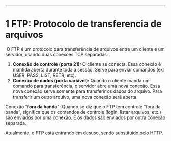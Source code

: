 
---
# 1 FTP: Protocolo de transferencia de arquivos

 O FTP é um protocolo para transferência de arquivos entre um cliente e um servidor, usando duas conexões TCP separadas:

1. **Conexão de controle (porta 21):** O cliente se conecta. Essa conexão é mantida aberta durante toda a sessão. Serve para enviar comandos (ex: USER, PASS, LIST, RETR, etc).
2. **Conexão de dados (porta variável):** Quando o cliente manda um comando para transferência, o servidor abre uma nova conexão. Essa nova conexão serve somente para transferir os dados do arquivo. Para transferir um outro arquivo, uma nova conexão será aberta.

Conexão "**fora da banda**": Quando se diz que o FTP tem controle "fora da banda", significa que os comandos de controle (login, listar arquivos, etc.) são enviados por uma conexão. E os dados são enviados por outra conexão separada.  

  

Atualmente, o FTP está entrando em desuso, sendo substituído pelo HTTP.